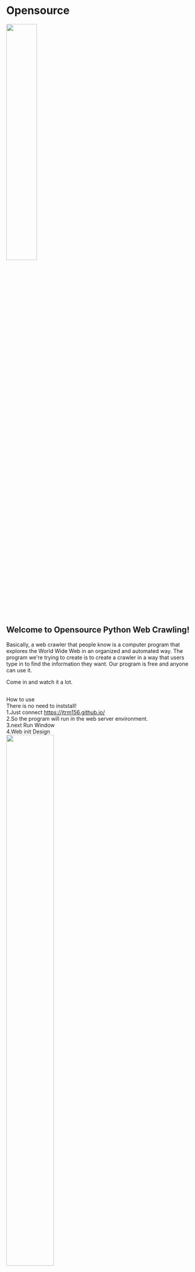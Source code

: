 # Opensource

<img src="https://user-images.githubusercontent.com/31536131/58460209-204cd980-8168-11e9-965d-f102c9e0c18d.jpg" width = "40%"></img>
## **Welcome to Opensource Python Web Crawling!** 

Basically, a web crawler that people know is a computer program that explores the World Wide Web in an organized and automated way. The program we're trying to create is to create a crawler in a way that users type in to find the information they want. Our program is free and anyone can use it.

Come in and watch it a lot.

##
How to use <br>
     There is no need to inststall! <br>
     1.Just connect https://jtrm156.github.io/ <br>
     2.So the program will run in the web server environment.<br>
     3.next Run Window<br>
     4.Web init Design <br>
  <img src= "https://user-images.githubusercontent.com/31536131/58461227-1af08e80-816a-11e9-8880-2e96307c2e2c.png" width = "50%" height= "60%"></img> <br>
     5.Enter a Word or http address and Click the Run button! <br> 
##
File list  <br>
test_naver.py<br>
-Requset <br>
imformation from http.<br>
<img src= "https://user-images.githubusercontent.com/31536131/58465453-b7b72a00-8172-11e9-9908-97c40a16cf55.png" > </img>

-beautifulsoup <br>
html to python.<br>
<img src= "https://user-images.githubusercontent.com/31536131/58465707-36ac6280-8173-11e9-99bc-8614fd848ec0.png" ></img>
  
-JSON data<br>
Whenever JSON data is used, it can be easily used as a variable without visiting the key, value.<br>
<img src= "https://user-images.githubusercontent.com/31536131/58467565-eafbb800-8176-11e9-929e-3642f453015b.png" > </img>

-Result<br>
<img src= "https://user-images.githubusercontent.com/31536131/58470072-e1288380-817b-11e9-9f58-ac01fe1c5dc5.png" > </img>

-Mantis<br>
How to repot bugs<br>
For Windows, IIS, Apache, PHP, and MySQL must be installed.<br>
But there is a freeware APM that installs at once.<br>

You can find more information in the repository.<br>

##
Contribute <br>
There are many ways in which you can participate in the project, for example:<br>
-Submit bugs and feature requests, and help us verify as they are checked in<br>
-Review source code changes<br>
-Review the documentation and make pull requests for anything from typos to new content<br>
If you are interested in fixing issues and contributing directly to the code base, please see the document How to Contribute, which covers the following:<br>
-How to build and run from source<br>
-The development workflow, including debugging and running tests<br>
-Coding guidelines<br>
-Submitting pull requests<br>
-Contributing to translations <br>

##
License <br>
GPL

##
You can see all data in the repository.<br>

**Essentials before joining the project**<br>
    -Python Installation <br>
     Python Installation Site - https://www.python.org/ <br>
    -Module installation - can be installed with Python pipe.<br>
     BeautifulSoup4 <br>
     c:\ >pip install beatsoup4 <br>
    -Request <br>
     c:\ >pip install requests <br>
      

